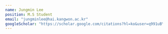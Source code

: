```yaml
---
name: Jungmin Lee
position: M.S Student
email: "jungminlee@hai.kangwon.ac.kr"
googleScholar: "https://scholar.google.com/citations?hl=ko&user=q991uBYAAAAJ"
---
```

